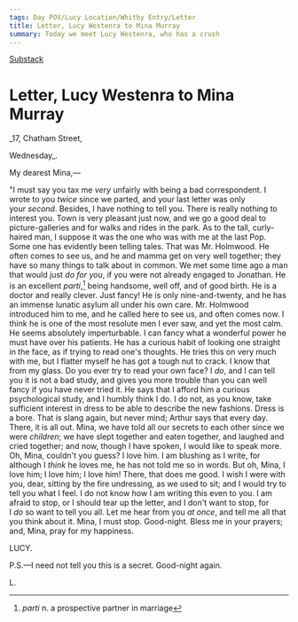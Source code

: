 ```yaml
---
tags: Day POV/Lucy Location/Whitby Entry/Letter 
title: Letter, Lucy Westenra to Mina Murray
summary: Today we meet Lucy Westenra, who has a crush
---
```

[Substack](https://draculadaily.substack.com/p/dracula-may-11-3c3)

# Letter, Lucy Westenra to Mina Murray

_17, Chatham Street,  

Wednesday_.

My dearest Mina,—

"I must say you tax me _very_ unfairly with being a bad correspondent. I wrote to you _twice_ since we parted, and your last letter was only your _second_. Besides, I have nothing to tell you. There is really nothing to interest you. Town is very pleasant just now, and we go a good deal to picture-galleries and for walks and rides in the park. As to the tall, curly-haired man, I suppose it was the one who was with me at the last Pop. Some one has evidently been telling tales. That was Mr. Holmwood. He often comes to see us, and he and mamma get on very well together; they have so many things to talk about in common. We met some time ago a man that would just _do for you_, if you were not already engaged to Jonathan. He is an excellent _parti_,[^1] being handsome, well off, and of good birth. He is a doctor and really clever. Just fancy! He is only nine-and-twenty, and he has an immense lunatic asylum all under his own care. Mr. Holmwood introduced him to me, and he called here to see us, and often comes now. I think he is one of the most resolute men I ever saw, and yet the most calm. He seems absolutely imperturbable. I can fancy what a wonderful power he must have over his patients. He has a curious habit of looking one straight in the face, as if trying to read one's thoughts. He tries this on very much with me, but I flatter myself he has got a tough nut to crack. I know that from my glass. Do you ever try to read your own face? I _do_, and I can tell you it is not a bad study, and gives you more trouble than you can well fancy if you have never tried it. He says that I afford him a curious psychological study, and I humbly think I do. I do not, as you know, take sufficient interest in dress to be able to describe the new fashions. Dress is a bore. That is slang again, but never mind; Arthur says that every day. There, it is all out. Mina, we have told all our secrets to each other since we were _children_; we have slept together and eaten together, and laughed and cried together; and now, though I have spoken, I would like to speak more. Oh, Mina, couldn't you guess? I love him. I am blushing as I write, for although I _think_ he loves me, he has not told me so in words. But oh, Mina, I love him; I love him; I love him! There, that does me good. I wish I were with you, dear, sitting by the fire undressing, as we used to sit; and I would try to tell you what I feel. I do not know how I am writing this even to you. I am afraid to stop, or I should tear up the letter, and I don't want to stop, for I _do_ so want to tell you all. Let me hear from you _at once_, and tell me all that you think about it. Mina, I must stop. Good-night. Bless me in your prayers; and, Mina, pray for my happiness.

LUCY.

P.S.—I need not tell you this is a secret. Good-night again.

L.

[^1]: *parti* n. a prospective partner in marriage